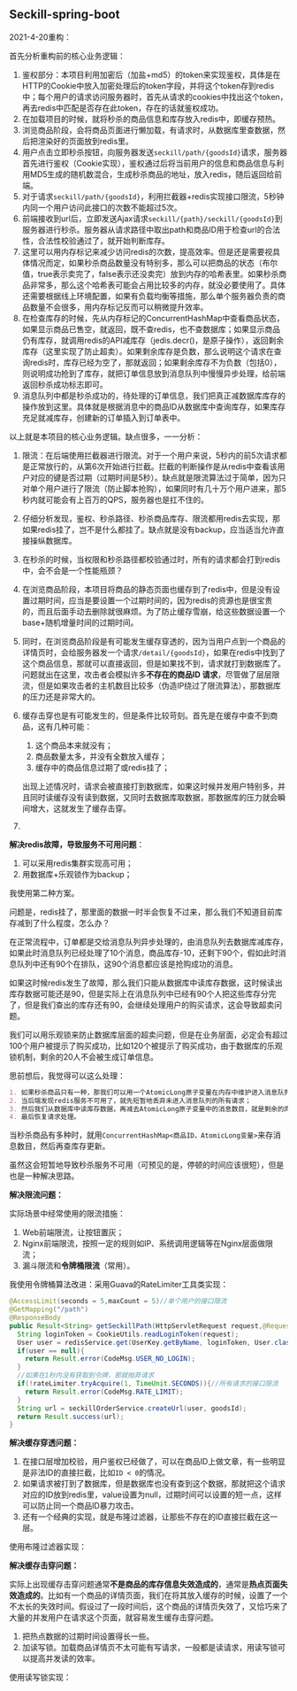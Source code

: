 ## Seckill-spring-boot

2021-4-20重构：

首先分析重构前的核心业务逻辑：

1. 鉴权部分：本项目利用加密后（加盐+md5）的token来实现鉴权，具体是在HTTP的Cookie中放入加密处理后的token字段，并将这个token存到redis中；每个用户的请求访问服务器时，首先从请求的cookies中找出这个token，再去redis中匹配是否存在此token，存在的话就鉴权成功。
2. 在加载项目的时候，就将秒杀的商品信息和库存放入redis中，即缓存预热。
3. 浏览商品阶段，会将商品页面进行懒加载，有请求时，从数据库里查数据，然后把渲染好的页面放到redis里。
4. 用户点击立即秒杀按钮，向服务器发送`seckill/path/{goodsId}`请求，服务器首先进行鉴权（Cookie实现），鉴权通过后将当前用户的信息和商品信息与利用MD5生成的随机数混合，生成秒杀商品的地址，放入redis，随后返回给前端。
5. 对于请求`seckill/path/{goodsId}`，利用拦截器+redis实现接口限流，5秒钟内同一个用户访问此接口的次数不能超过5次。
6. 前端接收到url后，立即发送Ajax请求`seckill/{path}/seckill/{goodsId}`到服务器进行秒杀。服务器从请求路径中取出path和商品ID用于检查url的合法性，合法性校验通过了，就开始判断库存。
7. 这里可以用内存标记来减少访问redis的次数，提高效率。但是还是需要视具体情况而定，如果秒杀商品数量没有特别多，那么可以把商品的状态（布尔值，true表示卖完了，false表示还没卖完）放到内存的哈希表里。如果秒杀商品非常多，那么这个哈希表可能会占用比较多的内存，就没必要使用了。具体还需要根据线上环境配置，如果有负载均衡等措施，那么单个服务器负责的商品数量不会很多，用内存标记反而可以稍微提升效率。
8. 在检查库存的时候，先从内存标记的ConcurrentHashMap中查看商品状态，如果显示商品已售空，就返回，既不查redis，也不查数据库；如果显示商品仍有库存，就调用redis的API减库存（jedis.decr()，是原子操作），返回剩余库存（这里实现了防止超卖）。如果剩余库存是负数，那么说明这个请求在查询redis时，库存已经为空了，那就返回；如果剩余库存不为负数（包括0），则说明成功抢到了库存，就把订单信息放到消息队列中慢慢异步处理，给前端返回秒杀成功标志即可。
9. 消息队列中都是秒杀成功的，待处理的订单信息，我们把真正减数据库库存的操作放到这里。具体就是根据消息中的商品ID从数据库中查询库存，如果库存充足就减库存，创建新的订单插入到订单表中。



以上就是本项目的核心业务逻辑。缺点很多，一一分析：

1. 限流：在后端使用拦截器进行限流。对于一个用户来说，5秒内的前5次请求都是正常放行的，从第6次开始进行拦截。拦截的判断操作是从redis中查看该用户对应的键是否过期（过期时间是5秒）。缺点就是限流算法过于简单，因为只对单个用户进行了限流（防止脚本抢购），如果同时有几十万个用户进来，那5秒内就可能会有上百万的QPS，服务器也是扛不住的。

2. 仔细分析发现，鉴权、秒杀路径、秒杀商品库存、限流都用redis去实现，那如果redis挂了，岂不是什么都挂了。缺点就是没有backup，应当适当允许直接操纵数据库。

3. 在秒杀的时候，当权限和秒杀路径都校验通过时，所有的请求都会打到redis中，会不会是一个性能瓶颈？

4. 在浏览商品阶段，本项目将商品的静态页面也缓存到了redis中，但是没有设置过期时间，应当是要设置一个过期时间的，因为redis的资源也是很宝贵的，而且后面手动去删除就很麻烦。为了防止缓存雪崩，给这些数据设置一个base+随机增量时间的过期时间。

5. 同时，在浏览商品阶段是有可能发生缓存穿透的，因为当用户点到一个商品的详情页时，会给服务器发一个请求`/detail/{goodsId}`，如果在redis中找到了这个商品信息，那就可以直接返回，但是如果找不到，请求就打到数据库了。问题就出在这里，攻击者会模拟许多**不存在的商品ID 请求**，尽管做了层层限流，但是如果攻击者的主机数目比较多（伪造IP绕过了限流算法），那数据库的压力还是非常大的。

6. 缓存击穿也是有可能发生的，但是条件比较苛刻。首先是在缓存中查不到商品，这有几种可能：

   1. 这个商品本来就没有；
   2. 商品数量太多，并没有全数放入缓存；
   3. 缓存中的商品信息过期了或redis挂了；

   出现上述情况时，请求会被直接打到数据库，如果这时候并发用户特别多，并且同时读缓存没有读到数据，又同时去数据库取数据，那数据库的压力就会瞬间增大，这就发生了缓存击穿。

7. 





**解决redis故障，导致服务不可用问题**：

1. 可以采用redis集群实现高可用；
2. 用数据库+乐观锁作为backup；

我使用第二种方案。

问题是，redis挂了，那里面的数据一时半会恢复不过来，那么我们不知道目前库存减到了什么程度，怎么办？

在正常流程中，订单都是交给消息队列异步处理的，由消息队列去数据库减库存，如果此时消息队列已经处理了10个消息，商品库存-10，还剩下90个，假如此时消息队列中还有90个在排队，这90个消息都应该是抢购成功的消息。

如果这时候redis发生了故障，那么我们只能从数据库中读库存数据，这时候读出库存数据可能还是90，但是实际上在消息队列中已经有90个人把这些库存分完了，但是我们查出的库存还有90，会继续处理用户的购买请求，这会导致超卖问题。

我们可以用乐观锁来防止数据库层面的超卖问题，但是在业务层面，必定会有超过100个用户被提示了购买成功，比如120个被提示了购买成功，由于数据库的乐观锁机制，剩余的20人不会被生成订单信息。

思前想后，我觉得可以这么处理：

```markdown
1. 如果秒杀商品只有一种，那我们可以用一个AtomicLong原子变量在内存中维护进入消息队列的消息数目；
2. 当后端发现redis服务不可用了，就先短暂地丢弃未进入消息队列的所有请求；
3. 然后我们从数据库中读库存数据，再减去AtomicLong原子变量中的消息数目，就是剩余的库存数量；
4. 最后恢复请求处理。
```

当秒杀商品有多种时，就用`ConcurrentHashMap<商品ID，AtomicLong变量>`来存消息数目，然后再查库存更新。

虽然这会短暂地导致秒杀服务不可用（可预见的是，停顿的时间应该很短），但是也是一种解决思路。



**解决限流问题：**

实际场景中经常使用的限流措施：

1. Web前端限流，让按钮置灰；
2. Nginx前端限流，按照一定的规则如IP、系统调用逻辑等在Nginx层面做限流；
3. 漏斗限流和**令牌桶限流**（常用）。

我使用令牌桶算法改进：采用Guava的RateLimiter工具类实现：

```java
@AccessLimit(seconds = 5,maxCount = 5)//单个用户的接口限流
@GetMapping("/path")
@ResponseBody
public Result<String> getSeckillPath(HttpServletRequest request,@RequestParam("goodsId") long goodsId){
  String loginToken = CookieUtils.readLoginToken(request);
  User user = redisService.get(UserKey.getByName, loginToken, User.class);
  if(user == null){
    return Result.error(CodeMsg.USER_NO_LOGIN);
  }
  //如果在1秒内没有获取到令牌，那就抛弃请求
  if(!rateLimiter.tryAcquire(1, TimeUnit.SECONDS)){//所有请求的接口限流
    return Result.error(CodeMsg.RATE_LIMIT);
  }
  String url = seckillOrderService.createUrl(user, goodsId);
  return Result.success(url);
}
```





**解决缓存穿透问题：**

1. 在接口层增加校验，用户鉴权已经做了，可以在商品ID上做文章，有一些明显是非法ID的直接拦截，比如`ID < 0`的情况。
2. 如果请求被打到了数据库，但是数据库也没有查到这个数据，那就把这个请求对应的ID放到redis里，value设置为null，过期时间可以设置的短一点，这样可以防止同一个商品ID暴力攻击。
3. 还有一个经典的实现，就是布隆过滤器，让那些不存在的ID直接拦截在这一层。

使用布隆过滤器实现：



**解决缓存击穿问题：**

实际上出现缓存击穿问题通常**不是商品的库存信息失效造成的**，通常是**热点页面失效造成的**。比如有一个商品的详情页面，我们在将其放入缓存的时候，设置了一个不太长的失效时间。假设过了一段时间后，这个商品的详情页失效了，又恰巧来了大量的并发用户在请求这个页面，就容易发生缓存击穿问题。

1. 把热点数据的过期时间设置得长一些。
2. 加读写锁。加载商品详情页不太可能有写请求，一般都是读请求，用读写锁可以提高并发读的效率。

使用读写锁实现：

